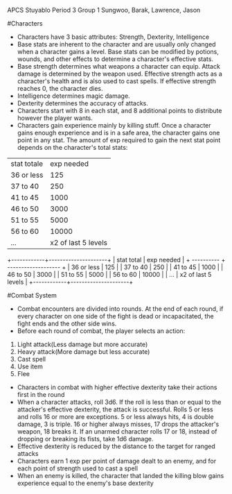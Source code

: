 APCS Stuyablo
Period 3 Group 1
Sungwoo, Barak, Lawrence, Jason

#Characters
- Characters have 3 basic attributes: Strength, Dexterity, Intelligence
- Base stats are inherent to the character and are usually only changed when a character gains a level. Base stats can be modified by potions, wounds, and other effects to determine a character's effective stats.
- Base strength determines what weapons a character can equip. Attack damage is determined by the weapon used. Effective strength acts as a character's health and is also used to cast spells. If effective strength reaches 0, the character dies.
- Intelligence determines magic damage.
- Dexterity determines the accuracy of attacks.
- Characters start with 8 in each stat, and 8 additional points to distribute however the player wants.
- Characters gain experience mainly by killing stuff. Once a character gains enough experience and is in a safe area, the character gains one point in any stat. The amount of exp required to gain the next stat point depends on the character's total stats:
<table>
    <tr>
        <td>stat totale</td>
        <td>exp needed</td>
    </tr>
    <tr>
        <td>36 or less</td>
        <td>125</td>
    </tr>
    <tr>
        <td>37 to 40</td>
        <td>250</td>
    </tr>
    <tr>
        <td>41 to 45</td>
        <td>1000</td>
    </tr>
    <tr>
        <td>46 to 50</td>
        <td>3000</td>
    </tr>
    <tr>
        <td>51 to 55</td>
        <td>5000</td>
    </tr>
    <tr>
        <td>56 to 60</td>
        <td>10000</td>
    </tr>
    <tr>
        <td>...</td>
        <td>x2 of last 5 levels</td>
    </tr>
</table>
    +------------+---------------------+
    | stat total | exp needed          |
    + ---------- + ------------------- +
    | 36 or less | 125                 |
    | 37 to 40   | 250                 |
    | 41 to 45   | 1000                |
    | 46 to 50   | 3000                |
    | 51 to 55   | 5000                |
    | 56 to 60   | 10000               |
    | ...        | x2 of last 5 levels |
    +------------+---------------------+


#Combat System
- Combat encounters are divided into rounds. At the end of each round, if every character on one side of the fight is dead or incapacitated, the fight ends and the other side wins.
- Before each round of combat, the player selects an action:
1. Light attack(Less damage but more accurate)
2. Heavy attack(More damage but less accurate)
3. Cast spell
4. Use item
5. Flee
- Characters in combat with higher effective dexterity take their actions first in the round
- When a character attacks, roll 3d6. If the roll is less than or equal to the attacker's effective dexterity, the attack is successful. Rolls 5 or less and rolls 16 or more are exceptions. 5 or less always hits, 4 is double damage, 3 is triple. 16 or higher always misses, 17 drops the attacker's weapon, 18 breaks it. If an unarmed character rolls 17 or 18, instead of dropping or breaking its fists, take 1d6 damage.
- Effective dexterity is reduced by the distance to the target for ranged attacks
- Characters earn 1 exp per point of damage dealt to an enemy, and for each point of strength used to cast a spell
- When an enemy is killed, the character that landed the killing blow gains experience equal to the enemy's base dexterity
